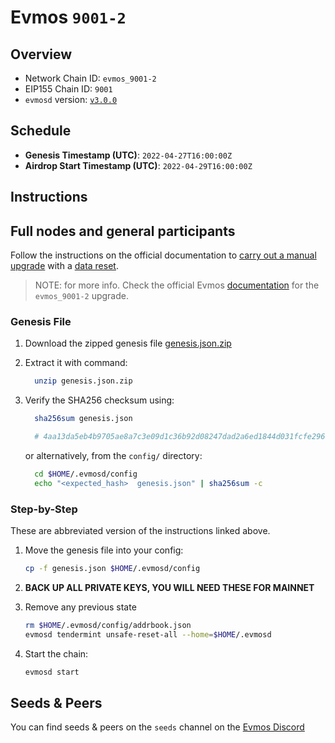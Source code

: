 # Evmos `9001-2`

## Overview

- Network Chain ID: `evmos_9001-2`
- EIP155 Chain ID: `9001`
- `evmosd` version: [`v3.0.0`](https://github.com/tharsis/evmos/releases)

## Schedule

- **Genesis Timestamp (UTC)**: `2022-04-27T16:00:00Z`
- **Airdrop Start Timestamp (UTC)**: `2022-04-29T16:00:00Z`

## Instructions

## Full nodes and general participants

Follow the instructions on the official documentation to [carry out a manual upgrade](https://docs.evmos.org/validators/upgrades/manual.html) with a [data reset](https://docs.evmos.org/validators/upgrades/manual.html#_3-data-reset).

> NOTE: for more info. Check the official Evmos [documentation](https://docs.evmos.org/validators/upgrades/upgrades.html) for the `evmos_9001-2` upgrade.

### Genesis File

1. Download the zipped genesis file [genesis.json.zip](./genesis.json.zip)

2. Extract it with command:

    ```bash
      unzip genesis.json.zip
    ```

3. Verify the SHA256 checksum using:

    ```bash
      sha256sum genesis.json

      # 4aa13da5eb4b9705ae8a7c3e09d1c36b92d08247dad2a6ed1844d031fcfe296c  genesis.json
    ```

    or alternatively, from the `config/` directory:

    ```bash
      cd $HOME/.evmosd/config
      echo "<expected_hash>  genesis.json" | sha256sum -c
    ```

### Step-by-Step

These are abbreviated version of the instructions linked above.

1. Move the genesis file into your config:

    ```bash
    cp -f genesis.json $HOME/.evmosd/config
    ```

2. **BACK UP ALL PRIVATE KEYS, YOU WILL NEED THESE FOR MAINNET**
3. Remove any previous state

    ```bash
    rm $HOME/.evmosd/config/addrbook.json
    evmosd tendermint unsafe-reset-all --home=$HOME/.evmosd
    ```

4. Start the chain:

    ```bash
    evmosd start
    ```

## Seeds & Peers

You can find seeds & peers on the `seeds` channel on the [Evmos Discord](https://discord.gg/evmos)
